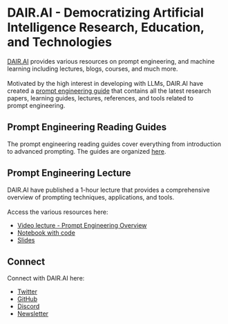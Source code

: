 # DAIR.AI - Democratizing Artificial Intelligence Research, Education, and Technologies
[DAIR.AI](https://dair.ai/) provides various resources on prompt engineering, and machine  
learning including lectures, blogs, courses, and much more.   
<br> 
Motivated by the high interest in developing with LLMs, DAIR.AI have  
created a [prompt engineering guide](https://www.promptingguide.ai/) that contains all the latest research  
papers, learning guides, lectures, references, and tools related to  
prompt engineering.  


## Prompt Engineering Reading Guides
The prompt engineering reading guides cover everything from introduction  
to advanced prompting. The guides are organized [here](GUIDES.md).   


## Prompt Engineering Lecture
DAIR.AI have published a 1-hour lecture that provides a comprehensive  
overview of prompting techniques, applications, and tools.  
<br>
Access the various resources here:
- [Video lecture - Prompt Engineering Overview](https://www.youtube.com/watch?v=dOxUroR57xs&ab_channel=ElvisSaravia)
- [Notebook with code](pe-lecture.ipynb)
- [Slides](Prompt-Engineering-Lecture-Elvis.pdf)


## Connect
Connect with DAIR.AI here:
 - [Twitter](https://twitter.com/dair_ai)
 - [GitHub](https://github.com/dair-ai)
 - [Discord](https://discord.gg/FUyz9vPAwf)
 - [Newsletter](https://nlpnews.substack.com/)
